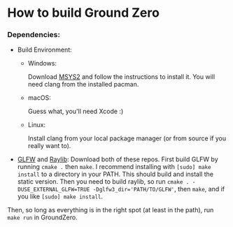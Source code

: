 # How to build Ground Zero

### Dependencies:
- Build Environment: 
	+ Windows:

	   Download [MSYS2](https://www.msys2.org/) and follow the instructions to install it. You will need clang from the installed pacman.
	+ macOS:

	   Guess what, you'll need Xcode :)
	+ Linux:

	   Install clang from your local package manager (or from source if you really want to).

- [GLFW](https://github.com/glfw/glfw) and [Raylib](https://github.com/raysan5/raylib):
Download both of these repos. First build GLFW by running `cmake .` then `make`. I recommend installing with `[sudo] make install` to a directory in your PATH. This should build and install the static version.
Then you need to build raylib, so run `cmake . -DUSE_EXTERNAL_GLFW=TRUE -Dglfw3_dir='PATH/TO/GLFW'`, then `make`, and if you like `[sudo] make install`.

Then, so long as everything is in the right spot (at least in the path), run `make run` in GroundZero.